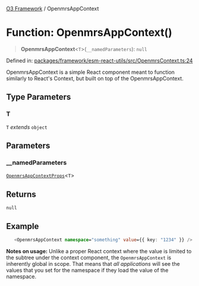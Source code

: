 [O3 Framework](../API.md) / OpenmrsAppContext

# Function: OpenmrsAppContext()

> **OpenmrsAppContext**\<`T`\>(`__namedParameters`): `null`

Defined in: [packages/framework/esm-react-utils/src/OpenmrsContext.ts:24](https://github.com/openmrs/openmrs-esm-core/blob/18d2874f03a33a6ab8295af0e87ac97fdd150718/packages/framework/esm-react-utils/src/OpenmrsContext.ts#L24)

OpenmrsAppContext is a simple React component meant to function similarly to React's Context,
but built on top of the OpenmrsAppContext.

## Type Parameters

### T

`T` *extends* `object`

## Parameters

### \_\_namedParameters

[`OpenmrsAppContextProps`](../interfaces/OpenmrsAppContextProps.md)\<`T`\>

## Returns

`null`

## Example

```ts
   <OpenmrsAppContext namespace="something" value={{ key: "1234" }} />
```

**Notes on usage:** Unlike a proper React context where the value is limited to the subtree under the
context component, the `OpenmrsAppContext` is inherently global in scope. That means that _all applications_
will see the values that you set for the namespace if they load the value of the namespace.
